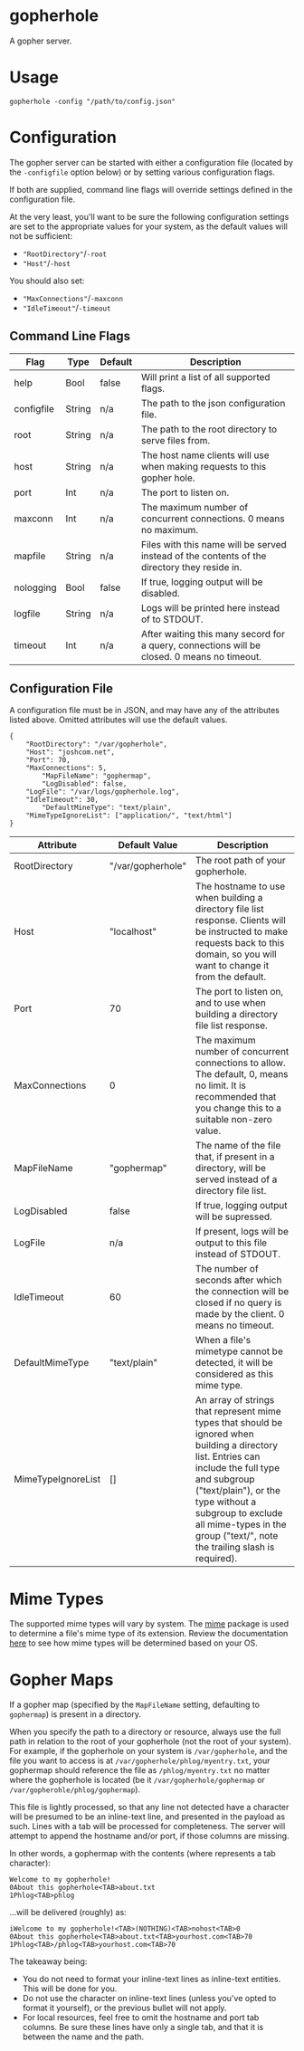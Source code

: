 # gopherhole

A gopher server.

# Usage

```
gopherhole -config "/path/to/config.json"
```

# Configuration

The gopher server can be started with either a configuration file (located by the `-configfile` option below) or by setting various configuration flags.

If both are supplied, command line flags will override settings defined in the configuration file.

At the very least, you'll want to be sure the following configuration settings are set to the appropriate values for your system, as the default values will not be sufficient:
* `"RootDirectory"`/`-root`
* `"Host"`/`-host`

You should also set:
* `"MaxConnections"`/`-maxconn`
* `"IdleTimeout"`/`-timeout`

## Command Line Flags

| Flag | Type | Default | Description |
|------|------|---------|-------------|
| help | Bool | false   | Will print a list of all supported flags. |
| configfile | String | n/a | The path to the json configuration file. |
| root | String| n/a | The path to the root directory to serve files from. |
| host | String | n/a | The host name clients will use when making requests to this gopher hole. |
| port | Int | n/a | The port to listen on. |
| maxconn | Int | n/a | The maximum number of concurrent connections. 0 means no maximum.|
| mapfile | String | n/a | Files with this name will be served instead of the contents of the directory they reside in. |
| nologging | Bool | false | If true, logging output will be disabled. |
| logfile | String | n/a | Logs will be printed here instead of to STDOUT. |
| timeout | Int | n/a | After waiting this many secord for a query, connections will be closed.  0 means no timeout. |

## Configuration File

A configuration file must be in JSON, and may have any of the
attributes listed above.  Omitted attributes will use the default
values.

```
{
	"RootDirectory": "/var/gopherhole",
	"Host": "joshcom.net",
	"Port": 70,
	"MaxConnections": 5,
        "MapFileName": "gophermap",
        "LogDisabled": false,
	"LogFile": "/var/logs/gopherhole.log",
	"IdleTimeout": 30,
        "DefaultMineType": "text/plain",
	"MimeTypeIgnoreList": ["application/", "text/html"]
}
```

| Attribute | Default Value | Description |
|-----------|---------------|-------------|
| RootDirectory | "/var/gopherhole" | The root path of your gopherhole. |
| Host | "localhost" | The hostname to use when building a directory file list response.  Clients will be instructed to make requests back to this domain, so you will want to change it from the default. |
| Port | 70 | The port to listen on, and to use when building a directory file list response. |
| MaxConnections | 0 | The maximum number of concurrent connections to allow.  The default, 0, means no limit.  It is recommended that you change this to a suitable non-zero value. |
| MapFileName | "gophermap" | The name of the file that, if present in a directory, will be served instead of a directory file list. |
| LogDisabled | false | If true, logging output will be supressed. |
| LogFile | n/a | If present, logs will be output to this file instead of STDOUT. |
| IdleTimeout | 60 | The number of seconds after which the connection will be closed if no query is made by the client.  0 means no timeout. |
| DefaultMimeType | "text/plain" | When a file's mimetype cannot be detected, it will be considered as this mime type. |
| MimeTypeIgnoreList | [] | An array of strings that represent mime types that should be ignored when building a directory list.  Entries can include the full type and subgroup ("text/plain"), or the type without a subgroup to exclude all mime-types in the group ("text/", note the trailing slash is required). |

# Mime Types

The supported mime types will vary by system.  The [mime](https://golang.org/pkg/mime/) package is used to determine a file's mime type of its extension.  Review the documentation [here](https://golang.org/pkg/mime/#TypeByExtension) to see how mime types will be determined based on your OS.

# Gopher Maps

If a gopher map (specified by the `MapFileName` setting, defaulting to `gophermap`) is present in a directory.  

When you specify the path to a directory or resource, always use the full path in relation to the root of your gopherhole (not the root of your system).  For example, if the gopherhole on your system is `/var/gopherhole`, and the file you want to access is at `/var/gopherhole/phlog/myentry.txt`, your gophermap should reference the file as `/phlog/myentry.txt` no matter where the gopherhole is located (be it `/var/gopherhole/gophermap` or `/var/gopherohle/phlog/gophermap`).

This file is lightly processed, so that any line not detected have a <TAB> character will be presumed to be an inline-text line, and presented in the payload as such.  Lines with a tab will be processed for completeness.  The server will attempt to append the hostname and/or port, if those columns
are missing.

In other words, a gophermap with the contents (where <TAB> represents a tab character):

```
Welcome to my gopherhole!
0About this gopherhole<TAB>about.txt
1Phlog<TAB>phlog
```

...will be delivered (roughly) as:

```
iWelcome to my gopherhole!<TAB>(NOTHING)<TAB>nohost<TAB>0
0About this gopherhole<TAB>about.txt<TAB>yourhost.com<TAB>70
1Phlog<TAB>/phlog<TAB>yourhost.com<TAB>70
```

The takeaway being:
* You do not need to format your inline-text lines as inline-text entities.  This will be done for you.
* Do not use the <TAB> character on inline-text lines (unless you've opted to format it yourself), or the previous bullet will not apply.
* For local resources, feel free to omit the hostname and port tab columns.  Be sure these lines have only a single tab, and that it is between the name and the path.
